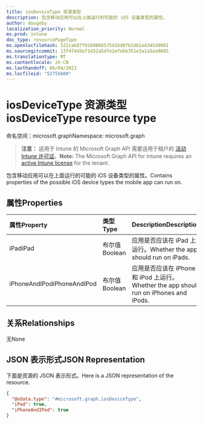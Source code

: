 ```yaml
---
title: iosDeviceType 资源类型
description: 包含移动应用可以在上面运行的可能的 iOS 设备类型的属性。
author: dougeby
localization_priority: Normal
ms.prod: intune
doc_type: resourcePageType
ms.openlocfilehash: 522ca687f9169066575d1bd8fb3db1e4345d9981
ms.sourcegitcommit: 13f474d3e71d32a5dfe2efebb351e3a1a5aa9685
ms.translationtype: MT
ms.contentlocale: zh-CN
ms.lasthandoff: 06/04/2021
ms.locfileid: "52755600"
---
```

# <a name="iosdevicetype-resource-type"></a><span data-ttu-id="dd7cb-103">iosDeviceType 资源类型</span><span class="sxs-lookup"><span data-stu-id="dd7cb-103">iosDeviceType resource type</span></span>

<span data-ttu-id="dd7cb-104">命名空间：microsoft.graph</span><span class="sxs-lookup"><span data-stu-id="dd7cb-104">Namespace: microsoft.graph</span></span>

> <span data-ttu-id="dd7cb-105">**注意：** 适用于 Intune 的 Microsoft Graph API 需要适用于租户的 [活动 Intune 许可证](https://go.microsoft.com/fwlink/?linkid=839381)。</span><span class="sxs-lookup"><span data-stu-id="dd7cb-105">**Note:** The Microsoft Graph API for Intune requires an [active Intune license](https://go.microsoft.com/fwlink/?linkid=839381) for the tenant.</span></span>

<span data-ttu-id="dd7cb-106">包含移动应用可以在上面运行的可能的 iOS 设备类型的属性。</span><span class="sxs-lookup"><span data-stu-id="dd7cb-106">Contains properties of the possible iOS device types the mobile app can run on.</span></span>

## <a name="properties"></a><span data-ttu-id="dd7cb-107">属性</span><span class="sxs-lookup"><span data-stu-id="dd7cb-107">Properties</span></span>
|<span data-ttu-id="dd7cb-108">属性</span><span class="sxs-lookup"><span data-stu-id="dd7cb-108">Property</span></span>|<span data-ttu-id="dd7cb-109">类型</span><span class="sxs-lookup"><span data-stu-id="dd7cb-109">Type</span></span>|<span data-ttu-id="dd7cb-110">Description</span><span class="sxs-lookup"><span data-stu-id="dd7cb-110">Description</span></span>|
|:---|:---|:---|
|<span data-ttu-id="dd7cb-111">iPad</span><span class="sxs-lookup"><span data-stu-id="dd7cb-111">iPad</span></span>|<span data-ttu-id="dd7cb-112">布尔值</span><span class="sxs-lookup"><span data-stu-id="dd7cb-112">Boolean</span></span>|<span data-ttu-id="dd7cb-113">应用是否应该在 iPad 上运行。</span><span class="sxs-lookup"><span data-stu-id="dd7cb-113">Whether the app should run on iPads.</span></span>|
|<span data-ttu-id="dd7cb-114">iPhoneAndIPod</span><span class="sxs-lookup"><span data-stu-id="dd7cb-114">iPhoneAndIPod</span></span>|<span data-ttu-id="dd7cb-115">布尔值</span><span class="sxs-lookup"><span data-stu-id="dd7cb-115">Boolean</span></span>|<span data-ttu-id="dd7cb-116">应用是否应该在 iPhone 和 iPod 上运行。</span><span class="sxs-lookup"><span data-stu-id="dd7cb-116">Whether the app should run on iPhones and iPods.</span></span>|

## <a name="relationships"></a><span data-ttu-id="dd7cb-117">关系</span><span class="sxs-lookup"><span data-stu-id="dd7cb-117">Relationships</span></span>
<span data-ttu-id="dd7cb-118">无</span><span class="sxs-lookup"><span data-stu-id="dd7cb-118">None</span></span>

## <a name="json-representation"></a><span data-ttu-id="dd7cb-119">JSON 表示形式</span><span class="sxs-lookup"><span data-stu-id="dd7cb-119">JSON Representation</span></span>
<span data-ttu-id="dd7cb-120">下面是资源的 JSON 表示形式。</span><span class="sxs-lookup"><span data-stu-id="dd7cb-120">Here is a JSON representation of the resource.</span></span>
<!-- {
  "blockType": "resource",
  "@odata.type": "microsoft.graph.iosDeviceType"
}
-->
``` json
{
  "@odata.type": "#microsoft.graph.iosDeviceType",
  "iPad": true,
  "iPhoneAndIPod": true
}
```




